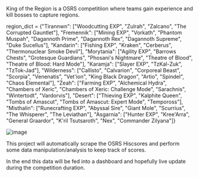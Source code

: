 King of the Region is a OSRS competitiion where teams gain experience and kill bosses to capture regions.

region_dict = {"Tirannwn": ["Woodcutting EXP", "Zulrah", "Zalcano", "The Corrupted Gauntlet"],
              "Fremennik": ["Mining EXP", "Vorkath", "Phantom Muspah", "Dagannoth Prime", "Dagannoth Rex", "Dagannoth Supreme", "Duke Sucellus"],
              "Kandarin": ["Fishing EXP", "Kraken", "Cerberus", "Thermonuclear Smoke Devil"],
              "Morytania": ["Agility EXP", "Barrows Chests", "Grotesque Guardians", "Phosani's Nightmare", "Theatre of Blood", "Theatre of Blood: Hard Mode"],
              "Karamja": ["Slayer EXP", "TzKal-Zuk", "TzTok-Jad"],
              "Wilderness": ["Callisto", "Calvarion", "Corporeal Beast", "Scorpia", "Venenatis", "Vet'ion", "King Black Dragon", "Artio", "Spindel", "Chaos Elemental"],
              "Zeah": ["Farming EXP", "Alchemical Hydra", "Chambers of Xeric", "Chambers of Xeric: Challenge Mode", "Sarachnis", "Wintertodt", "Vardorvis"],
              "Desert": ["Thieving EXP", "Kalphite Queen", "Tombs of Amascut", "Tombs of Amascut: Expert Mode", "Tempoross"],
              "Misthalin": ["Runecrafting EXP", "Abyssal Sire", "Giant Mole", "Scurrius", "The Whisperer", "The Leviathan"],
               "Asgarnia": ["Hunter EXP", "Kree'Arra", "General Graardor", "K'ril Tsutsaroth", "Nex", "Commander Zilyana"]}

![image](https://github.com/B-Loesch/KOTR/assets/86268108/a50606a9-8045-436a-acfe-14ab93aa6392)

This project will automatically scrape the OSRS Hiscsores and perform some data manipulation/analysis to keep track of scores.

In the end this data will be fed into a dashboard and hopefully live update during the competition duration.
